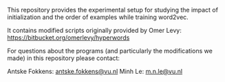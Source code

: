 This repository provides the experimental setup for studying the impact of initialization and the order of examples while training word2vec.

It contains modified scripts originally provided by Omer Levy: https://bitbucket.org/omerlevy/hyperwords

For questions about the programs (and particularly the modifications we made) in this repository please contact:

Antske Fokkens: antske.fokkens@vu.nl
Minh Le:	m.n.le@vu.nl

